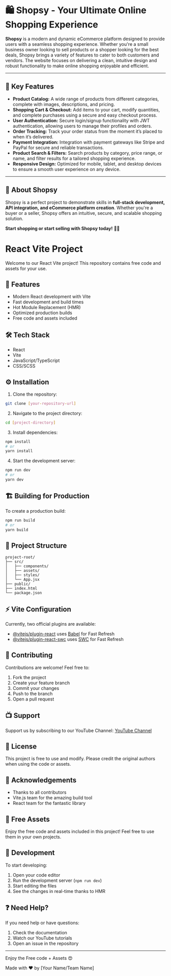 # 🛍️ Shopsy - Your Ultimate Online Shopping Experience

**Shopsy** is a modern and dynamic eCommerce platform designed to provide users with a seamless shopping experience. Whether you're a small business owner looking to sell products or a shopper looking for the best deals, Shopsy brings a variety of features to cater to both customers and vendors. The website focuses on delivering a clean, intuitive design and robust functionality to make online shopping enjoyable and efficient.

---

## 🚀 Key Features
- **Product Catalog:** A wide range of products from different categories, complete with images, descriptions, and pricing.
- **Shopping Cart & Checkout:** Add items to your cart, modify quantities, and complete purchases using a secure and easy checkout process.
- **User Authentication:** Secure login/signup functionality with JWT authentication, allowing users to manage their profiles and orders.
- **Order Tracking:** Track your order status from the moment it’s placed to when it’s delivered.
- **Payment Integration:** Integration with payment gateways like Stripe and PayPal for secure and reliable transactions.
- **Product Search & Filters:** Search products by category, price range, or name, and filter results for a tailored shopping experience.
- **Responsive Design:** Optimized for mobile, tablet, and desktop devices to ensure a smooth user experience on any device.

---
## 🌟 About Shopsy
Shopsy is a perfect project to demonstrate skills in **full-stack development, API integration, and eCommerce platform creation**. Whether you're a buyer or a seller, Shopsy offers an intuitive, secure, and scalable shopping solution.

**Start shopping or start selling with Shopsy today!** 🛒✨


# React Vite Project

Welcome to our React Vite project! This repository contains free code and assets for your use.

## 🚀 Features

- Modern React development with Vite
- Fast development and build times
- Hot Module Replacement (HMR)
- Optimized production builds
- Free code and assets included

## 🛠️ Tech Stack

- React
- Vite
- JavaScript/TypeScript
- CSS/SCSS

## ⚙️ Installation

1. Clone the repository:

```bash
git clone [your-repository-url]
```

2. Navigate to the project directory:

```bash
cd [project-directory]
```

3. Install dependencies:

```bash
npm install
# or
yarn install
```

4. Start the development server:

```bash
npm run dev
# or
yarn dev
```

## 🏗️ Building for Production

To create a production build:

```bash
npm run build
# or
yarn build
```

## 📁 Project Structure

```
project-root/
├── src/
│   ├── components/
│   ├── assets/
│   ├── styles/
│   └── App.jsx
├── public/
├── index.html
└── package.json
```

## ⚡ Vite Configuration

Currently, two official plugins are available:

- [@vitejs/plugin-react](https://github.com/vitejs/vite-plugin-react/blob/main/packages/plugin-react/README.md) uses [Babel](https://babeljs.io/) for Fast Refresh
- [@vitejs/plugin-react-swc](https://github.com/vitejs/vite-plugin-react-swc) uses [SWC](https://swc.rs/) for Fast Refresh

## 🤝 Contributing

Contributions are welcome! Feel free to:

1. Fork the project
2. Create your feature branch
3. Commit your changes
4. Push to the branch
5. Open a pull request

## 📺 Support

Support us by subscribing to our YouTube Channel:
[YouTube Channel](https://www.youtube.com/channel/UC1H-a1MKEFXRiFlGNLcy7gQ)

## 📝 License

This project is free to use and modify. Please credit the original authors when using the code or assets.

## 🙏 Acknowledgements

- Thanks to all contributors
- Vite.js team for the amazing build tool
- React team for the fantastic library

## 🎨 Free Assets

Enjoy the free code and assets included in this project! Feel free to use them in your own projects.

## 🔧 Development

To start developing:

1. Open your code editor
2. Run the development server (`npm run dev`)
3. Start editing the files
4. See the changes in real-time thanks to HMR

## ❓ Need Help?

If you need help or have questions:

1. Check the documentation
2. Watch our YouTube tutorials
3. Open an issue in the repository

---

Enjoy the Free code + Assets 😍

Made with ❤️ by [Your Name/Team Name]
